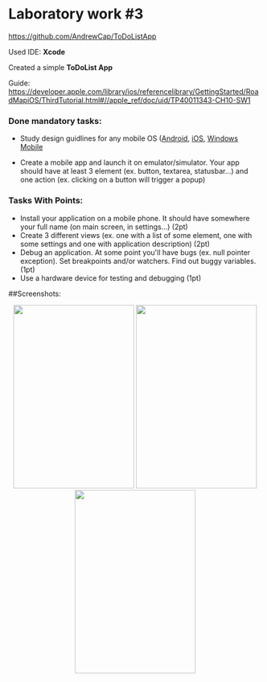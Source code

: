 # Laboratory work #3 

https://github.com/AndrewCap/ToDoListApp

Used IDE: **Xcode**

Created a simple **ToDoList App**

Guide: https://developer.apple.com/library/ios/referencelibrary/GettingStarted/RoadMapiOS/ThirdTutorial.html#//apple_ref/doc/uid/TP40011343-CH10-SW1

### Done mandatory tasks:
  - Study design guidlines for any mobile OS ([Android](https://developer.android.com/design/index.html), [iOS](https://developer.apple.com/library/ios/documentation/userexperience/conceptual/MobileHIG/index.html), [Windows Mobile](http://dev.windowsphone.com/en-us/design)
  
  - Create a mobile app and launch it on emulator/simulator. Your app should have at least 3 element (ex. button, textarea, statusbar...) and one action (ex. clicking on a button will trigger a popup)
  

### Tasks With Points:
  - Install your application on a mobile phone. It should have somewhere your full name (on main screen, in settings...) (2pt)
  - Create 3 different views (ex. one with a list of some element, one with some settings and one with application description) (2pt)
  - Debug an application. At some point you'll have bugs (ex. null pointer exception). Set breakpoints and/or watchers. Find out buggy variables. (1pt)
  - Use a hardware device for testing and debugging (1pt)
  


##Screenshots:
<div align="center"> <img src="http://i.imgur.com/iINSUyk.png" width="240px" height="365px" /> <img src="http://i.imgur.com/Ne95xnO.png" width="240px" height="365px" /><img src="http://i.imgur.com/0d625QP.png" width="240px" height="365px" /> </div>


